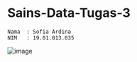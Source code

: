 # Sains-Data-Tugas-3
```
Nama  : Sofia Ardina
NIM   : 19.01.013.035
```
![image](https://user-images.githubusercontent.com/105371183/195077513-171fadba-df52-4f17-9ed8-aceb68f2781c.png)
